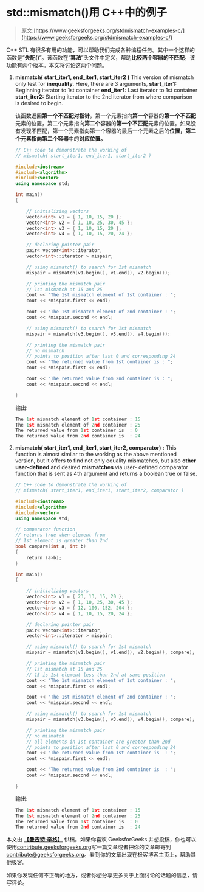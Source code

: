# std::mismatch()用 C++中的例子

> 原文:[https://www.geeksforgeeks.org/stdmismatch-examples-c/](https://www.geeksforgeeks.org/stdmismatch-examples-c/)

C++ STL 有很多有用的功能，可以帮助我们完成各种编程任务。其中一个这样的函数是“**失配()**”。该函数在“**算法**”头文件中定义，帮助**比较两个容器的不匹配**。该功能有两个版本。本文将讨论这两个问题。

1.  **mismatch( start_iter1, end_iter1, start_iter2 )** This version of mismatch only test for **inequality**.
    Here, there are 3 arguments,
    **start_iter1:** Beginning iterator to 1st container
    **end_iter1:** Last iterator to 1st container
    **start_iter2:** Starting iterator to the 2nd iterator from where comparison is desired to begin.

    该函数返回**第一个不匹配对指针**，第一个元素指向**第一个**容器的**第一个不匹配**元素的位置，第二个元素指向**第二个**容器的**第一个不匹配**元素的位置。如果没有发现不匹配，第一个元素指向第一个容器的最后一个元素之后的**位置，第二个元素指向第二个容器**中的**对应位置。**

    ```cpp
    // C++ code to demonstrate the working of 
    // mismatch( start_iter1, end_iter1, start_iter2 )

    #include<iostream>
    #include<algorithm> 
    #include<vector>
    using namespace std;

    int main()
    {

        // initializing vectors
        vector<int> v1 = { 1, 10, 15, 20 };
        vector<int> v2 = { 1, 10, 25, 30, 45 };
        vector<int> v3 = { 1, 10, 15, 20 };
        vector<int> v4 = { 1, 10, 15, 20, 24 };

        // declaring pointer pair
        pair< vector<int>::iterator,
        vector<int>::iterator > mispair;

        // using mismatch() to search for 1st mismatch
        mispair = mismatch(v1.begin(), v1.end(), v2.begin());

        // printing the mismatch pair
        // 1st mismatch at 15 and 25
        cout << "The 1st mismatch element of 1st container : ";
        cout << *mispair.first << endl;

        cout << "The 1st mismatch element of 2nd container : ";
        cout << *mispair.second << endl;

        // using mismatch() to search for 1st mismatch
        mispair = mismatch(v3.begin(), v3.end(), v4.begin());

        // printing the mismatch pair
        // no mismatch
        // points to position after last 0 and corresponding 24
        cout << "The returned value from 1st container is : ";
        cout << *mispair.first << endl;

        cout << "The returned value from 2nd container is : ";
        cout << *mispair.second << endl;

    }
    ```

    输出:

    ```cpp
    The 1st mismatch element of 1st container : 15
    The 1st mismatch element of 2nd container : 25
    The returned value from 1st container is  : 0
    The returned value from 2nd container is  : 24

    ```

2.  **mismatch( start_iter1, end_iter1, start_iter2, comparator) :** This function is almost similar to the working as the above mentioned version, but it offers to find not only equality mismatches, but also **other user-defined** and desired **mismatches** via user- defined comparator function that is sent as 4th argument and returns a boolean true or false.

    ```cpp
    // C++ code to demonstrate the working of
    // mismatch( start_iter1, end_iter1, start_iter2, comparator )

    #include<iostream>
    #include<algorithm> 
    #include<vector>
    using namespace std;

    // comparator function
    // returns true when element from 
    // 1st element is greater than 2nd
    bool compare(int a, int b)
    {   
        return (a>b);
    }

    int main()
    {

        // initializing vectors
        vector<int> v1 = { 23, 13, 15, 20 };
        vector<int> v2 = { 1, 10, 25, 30, 45 };
        vector<int> v3 = { 12, 100, 152, 204 };
        vector<int> v4 = { 1, 10, 15, 20, 24 };

        // declaring pointer pair
        pair< vector<int>::iterator,
        vector<int>::iterator > mispair;

        // using mismatch() to search for 1st mismatch
        mispair = mismatch(v1.begin(), v1.end(), v2.begin(), compare);

        // printing the mismatch pair
        // 1st mismatch at 15 and 25
        // 15 is 1st element less than 2nd at same position
        cout << "The 1st mismatch element of 1st container : ";
        cout << *mispair.first << endl;

        cout << "The 1st mismatch element of 2nd container : ";
        cout << *mispair.second << endl;

        // using mismatch() to search for 1st mismatch
        mispair = mismatch(v3.begin(), v3.end(), v4.begin(), compare);

        // printing the mismatch pair
        // no mismatch
        // all elements in 1st container are greater than 2nd
        // points to position after last 0 and corresponding 24
        cout << "The returned value from 1st container is  : ";
        cout << *mispair.first << endl;

        cout << "The returned value from 2nd container is  : ";
        cout << *mispair.second << endl;

    }
    ```

    输出:

    ```cpp
    The 1st mismatch element of 1st container : 15
    The 1st mismatch element of 2nd container : 25
    The returned value from 1st container is  : 0
    The returned value from 2nd container is  : 24

    ```

本文由 **[【曼吉特·辛格】](https://github.com/Manjeet04)** 供稿。如果你喜欢 GeeksforGeeks 并想投稿，你也可以使用[contribute.geeksforgeeks.org](http://www.contribute.geeksforgeeks.org)写一篇文章或者把你的文章邮寄到 contribute@geeksforgeeks.org。看到你的文章出现在极客博客主页上，帮助其他极客。

如果你发现任何不正确的地方，或者你想分享更多关于上面讨论的话题的信息，请写评论。